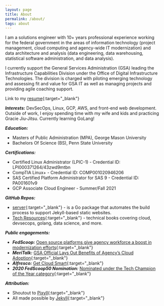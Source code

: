 ```yaml
---
layout: page
title: About
permalink: /about/
tags: about
---
```


I am a solutions engineer with 10+ years professional experience working for the federal government in the areas of information technology (project management, cloud computing and agency-wide IT modernization) and data architecture and analysis (data engineering, data warehousing, statistical software administration, and data analysis). 

I currently support the General Services Administration (GSA) leading the Infrastructure Capabilities Division under the Office of Digital Infrastructure Technologies. The division is charged with piloting emerging technology and assessing fit and value for GSA IT as well as managing projects and providing agile coaching support.  

Link to my [resume](https://drive.google.com/file/d/1PGKSqEKZweqFljHq7wZi3pdvsz-7evTb/view?usp=sharing){:target="_blank"}

***Interests:*** DevSecOps, Linux, GCP, AWS, and front-end web development. Outside of work, I enjoy spending time with my wife and kids and practicing Gracie Jiu-Jitsu. Currently learning GoLang! 

***Education:***
* Masters of Public Administration (MPA), George Mason University
* Bachelors Of Science (BS), Penn State University

***Certifications:***
* Certified Linux Administrator (LPIC-1) - Credential ID: LPI000371264/43zwd9mtbn
* CompTIA Linux+ - Credential ID: COMP001020946206
* SAS Certified Platform Administrator for SAS 9 - Credential ID: PA001601v9
* GCP Associate Cloud Engineer - Summer/Fall 2021

***GitHub Repos:***
* [server](https://github.com/rkbright/server){:target="_blank"} - is a Go package that automates the build process to support Jekyll-based static websites.
* [Tech Resources](https://github.com/rkbright/tech/tree/master/docs/books){:target="_blank"} - technical books covering cloud, devsecops, golang, data science, and more.


***Public engagements:***

* ***FedScoop:*** [Open source platforms give agency workforce a boost in modernization efforts](https://www.fedscoop.com/radio/open-source-government-agency-workforce/){:target="_blank"}
* ***MeriTalk:*** [GSA Official Lays Out Benefits of Agency’s Cloud Adoption](https://www.meritalk.com/articles/gsa-official-lays-out-benefits-of-agencys-cloud-adoption/){:target="_blank"}
* ***Alfresco:*** [Get Cloud Smart](https://alfresco.wistia.com/medias/xk24uv0mpv){:target="_blank"}
* ***2020 FedScoop50 Nomination:*** [Nominated under the Tech Champion of the Year category](https://www.fedscoop.com/fedscoop50/vote/){:target="_blank"}

***Attribution:***

* Shoutout to [Pixyll](https://github.com/johno/pixyll){:target="_blank"} 
* All made possible by [Jekyll](https://jekyllrb.com/){:target="_blank"}

